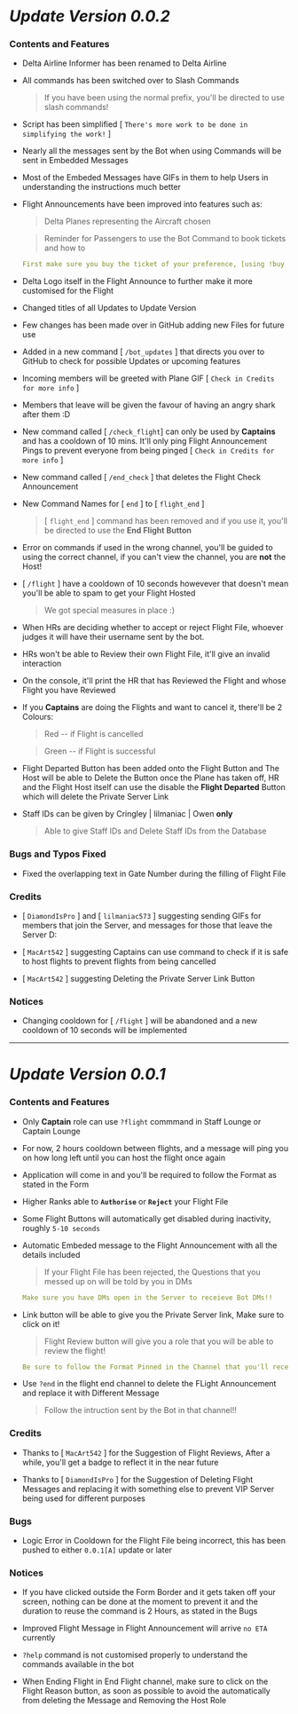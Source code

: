 # ***Update Version 0.0.2***

### **Contents and Features**

- Delta Airline Informer has been renamed to Delta Airline

- All commands has been switched over to Slash Commands
    > If you have been using the normal prefix, you'll be directed to use slash commands!

- Script has been simplified [ `There's more work to be done in simplifying the work!` ]

- Nearly all the messages sent by the Bot when using Commands will be sent in Embedded Messages

- Most of the Embeded Messages have GIFs in them to help Users in understanding the instructions much better

- Flight Announcements have been improved into features such as:
   >  Delta Planes representing the Aircraft chosen
   
   > Reminder for Passengers to use the Bot Command to book tickets and how to
        
    ```yaml
    First make sure you buy the ticket of your preference, [using !buy 1 <ticket type> and then !use 1 <ticket type>] 
    ``` 

- Delta Logo itself in the Flight Announce to further make it more customised for the Flight

- Changed titles of all Updates to Update Version 

- Few changes has been made over in GitHub adding new Files for future use

- Added in a new command [ `/bot_updates` ] that directs you over to GitHub to check for possible Updates or upcoming features

- Incoming members will be greeted with Plane GIF [ `Check in Credits for more info` ]

- Members that leave will be given the favour of having an angry shark after them :D

- New command called [ `/check_flight`] can only be used by **Captains** and has a cooldown of 10 mins. It'll only ping Flight Announcement Pings to prevent everyone from being pinged [ `Check in Credits for more info` ]

- New command called [ `/end_check` ] that deletes the Flight Check Announcement 

- New Command Names for [ `end` ] to [ `flight_end` ]
    
    > [ `flight_end` ] command has been removed and if you use it, you'll be directed to use the **End Flight Button**

- Error on commands if used in the wrong channel, you'll be guided to using the correct channel, if you can't view the channel, you are **not** the Host!

- [ `/flight` ] have a cooldown of 10 seconds howevever that doesn't mean you'll be able to spam to get your Flight Hosted

    > We got special measures in place :)

- When HRs are deciding whether to accept or reject Flight File, whoever judges it will have their username sent by the bot.

- HRs won't be able to Review their own Flight File, it'll give an invalid interaction

- On the console, it'll print the HR that has Reviewed the Flight and whose Flight you have Reviewed

- If you **Captains** are doing the Flights and want to cancel it, there'll be 2 Colours:

    > Red -- if Flight is cancelled

    > Green -- if Flight is successful

- Flight Departed Button has been added onto the Flight Button and The Host will be able to Delete the Button once the Plane has taken off, HR and the Flight Host itself can use the disable the **Flight Departed** Button which will delete the Private Server Link

- Staff IDs can be given by Cringley | lilmaniac | Owen **only**
    
    > Able to give Staff IDs and Delete Staff IDs from the Database


### **Bugs and Typos Fixed**

- Fixed the overlapping text in Gate Number during the filling of Flight File


### **Credits**

- [ `DiamondIsPro` ] and [ `lilmaniac573` ] suggesting sending GIFs for members that join the Server, and messages for those that leave the Server D:

- [ `MacArt542` ] suggesting Captains can use command to check if it is safe to host flights to prevent flights from being cancelled

- [ `MacArt542` ] suggesting Deleting the Private Server Link Button

### **Notices**

- Changing cooldown for [ `/flight` ] will be abandoned and a new cooldown of 10 seconds will be implemented


------------------------------------------------------------------------

# ***Update Version 0.0.1***

### **Contents and Features**

- Only **Captain** role can use `?flight` commmand in Staff Lounge or Captain Lounge

- For now, 2 hours cooldown between flights, and a message will ping you on how long left until you can host the flight once again

- Application will come in and you'll be required to follow the Format as stated in the Form

- Higher Ranks able to **`Authorise`** or **`Reject`** your Flight File

- Some Flight Buttons will automatically get disabled during inactivity, roughly `5-10 seconds`

- Automatic Embeded message to the Flight Announcement with all the details included
    
    > If your Flight File has been rejected, the Questions that you messed up on will be told by you in DMs

    ```yaml
    Make sure you have DMs open in the Server to receieve Bot DMs!!
    ```

- Link button will be able to give you the Private Server link, Make sure to click on it!

    > Flight Review button will give you a role that you will be able to review the flight!

    ```yaml
    Be sure to follow the Format Pinned in the Channel that you'll receive message, Once you sent a single message, You won't be able to send message in the Channel anymore
    ```

- Use `?end` in the flight end channel to delete the FLight Announcement and replace it with Different Message
    > Follow the intruction sent by the Bot in that channel!!


### **Credits**

- Thanks to [ `MacArt542` ] for the Suggestion of Flight Reviews, After a while, you'll get a badge to reflect it in the near future 

- Thanks to [ `DiamondIsPro` ] for the Suggestion of Deleting Flight Messages and replacing it with something else to prevent VIP Server being used for different purposes


### **Bugs**

- Logic Error in Cooldown for the Flight File being incorrect, this has been pushed to either `0.0.1[A]` update or later


### **Notices**

- If you have clicked outside the Form Border and it gets taken off your screen, nothing can be done at the moment to prevent it and the duration to reuse the command is 2 Hours, as stated in the Bugs

- Improved Flight Message in Flight Announcement will arrive `no ETA `currently

- `?help` command is not customised properly to understand the commands available in the bot

- When Ending Flight in End Flight channel, make sure to click on the Flight Reason button, as soon as possible to avoid the automatically from deleting the Message and Removing the Host Role
